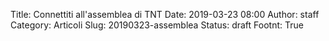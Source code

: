 Title: Connettiti all'assemblea di TNT
Date: 2019-03-23 08:00
Author: staff
Category: Articoli
Slug: 20190323-assemblea
Status: draft
Footnt: True



<script src="//m.tntcity.org/focus/1.js" type="text/javascript" charset="utf-8" async="async"></script>
